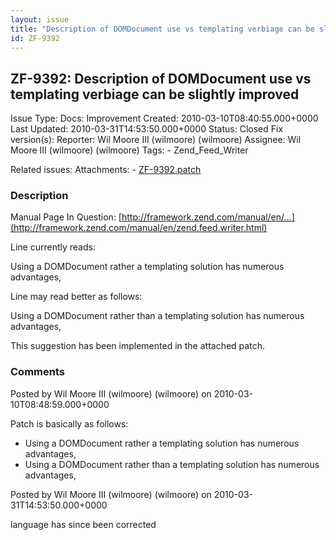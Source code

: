 ```yaml
---
layout: issue
title: "Description of DOMDocument use vs templating verbiage can be slightly improved"
id: ZF-9392
---
```


ZF-9392: Description of DOMDocument use vs templating verbiage can be slightly improved
---------------------------------------------------------------------------------------

 Issue Type: Docs: Improvement Created: 2010-03-10T08:40:55.000+0000 Last Updated: 2010-03-31T14:53:50.000+0000 Status: Closed Fix version(s): 
 Reporter:  Wil Moore III (wilmoore) (wilmoore)  Assignee:  Wil Moore III (wilmoore) (wilmoore)  Tags: - Zend\_Feed\_Writer
 
 Related issues: 
 Attachments: - [ZF-9392.patch](/issues/secure/attachment/12873/ZF-9392.patch)
 
### Description

Manual Page In Question: [http://framework.zend.com/manual/en/…](http://framework.zend.com/manual/en/zend.feed.writer.html)

Line currently reads:

Using a DOMDocument rather a templating solution has numerous advantages,

Line may read better as follows:

Using a DOMDocument rather than a templating solution has numerous advantages,

This suggestion has been implemented in the attached patch.

 

 

### Comments

Posted by Wil Moore III (wilmoore) (wilmoore) on 2010-03-10T08:48:59.000+0000

Patch is basically as follows:

- Using a DOMDocument rather a templating solution has numerous advantages,
- Using a DOMDocument rather than a templating solution has numerous advantages,
 


 

Posted by Wil Moore III (wilmoore) (wilmoore) on 2010-03-31T14:53:50.000+0000

language has since been corrected

 

 